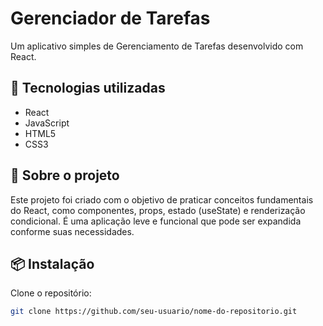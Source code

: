 # Gerenciador de Tarefas

Um aplicativo simples de Gerenciamento de Tarefas desenvolvido com React.

## 🚀 Tecnologias utilizadas

- React
- JavaScript
- HTML5
- CSS3

## 📘 Sobre o projeto

Este projeto foi criado com o objetivo de praticar conceitos fundamentais do React, como componentes, props, estado (useState) e renderização condicional. É uma aplicação leve e funcional que pode ser expandida conforme suas necessidades.

## 📦 Instalação

Clone o repositório:

```bash
git clone https://github.com/seu-usuario/nome-do-repositorio.git
